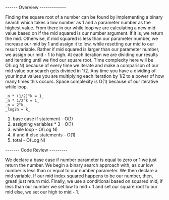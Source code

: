 ------ Overview -------------

Finding the square root of a number can be found by implementing a binary search which takes a low number as 1 and a parameter number as the highest value. From there in our while loop we are calculating a new mid value based on if the mid squared is our number argument. If it is, we return the mid. Otherwise, if mid squared is less than our parameter number, we increase our mid by 1 and assign it to low, while resetting our mid to our result variable. Rather if mid squared is larger than our parameter number, we assign our mid - 1 to high. At each iteration we are dividing our results and iterating until we find our square root. Time complexity here will be O(Log N) because of every time we iterate and make a comparison of our mid value our search gets divided in 1/2. Any time you have a dividing of your input values you are multiplying each iteration by 1/2 to a power of how many times this occurs. Space complexity is O(1) because of our iterative while loop. 

```
_n * (1/2)^k = 1_
_n * 1/2^k = 1_
_n = 2^k_
_log2n = k_

```

1. base case if statement - O(1)
2. assigning variables * 3 - O(1) 
3. while loop - O(Log N) 
4. if and if else statements - O(1)
5. total - O(Log N) 

------- Code Review --------- 

We declare a base case if number parameter is equal to zero or 1 we just return the number. We begin a binary search approach with, as our low number is less than or equal to our number parameter. We then declare a mid variable. If our mid index squared happens to be our number, then, great! just return mid. Finally, we use a conditional based on squared mid, if less than our number we set low to mid + 1 and set our square root to our mid else, we set our high to mid - 1. 
